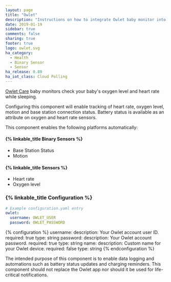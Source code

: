 ```yaml
---
layout: page
title: "Owlet"
description: "Instructions on how to integrate Owlet baby monitor into Home Assistant."
date: 2019-01-19
sidebar: true
comments: false
sharing: true
footer: true
logo: owlet.svg
ha_category:
  - Health
  - Binary Sensor
  - Sensor
ha_release: 0.89
ha_iot_class: Cloud Polling
---
```


[Owlet Care](https://owletcare.com/) baby monitors check your baby's oxygen level and heart rate while sleeping.

Configuring this component will enable tracking of heart rate, oxygen level, motion and base station connection status. Battery status is available as an attribute on oxygen and heart rate sensors.

This component enables the following platforms automatically:

#### {% linkable_title Binary Sensors %}

- Base Station Status
- Motion

#### {% linkable_title Sensors %}

- Heart rate
- Oxygen level

### {% linkable_title Configuration %}

```yaml
# Example configuration.yaml entry
owlet:
  username: OWLET_USER
  password: OWLET_PASSWORD
```

{% configuration %}
username:
  description: Your Owlet account user ID.
  required: true
  type: string
password:
  description: Your Owlet account password.
  required: true
  type: string
name:
  description: Custom name for your Owlet device.
  required: false
  type: string
{% endconfiguration %}

<p class='warning'>
The intended purpose of this component is to enable data logging and automations such as battery status updates and charging reminders. This component should not replace the Owlet app nor should it be used for life-critical notifications.
</p>
